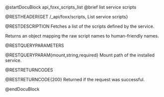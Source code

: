 @startDocuBlock api_foxx_scripts_list
@brief list service scripts

@RESTHEADER{GET /_api/foxx/scripts, List service scripts}

@RESTDESCRIPTION
Fetches a list of the scripts defined by the service.

Returns an object mapping the raw script names to human-friendly names.

@RESTQUERYPARAMETERS

@RESTQUERYPARAM{mount,string,required}
Mount path of the installed service.

@RESTRETURNCODES

@RESTRETURNCODE{200}
Returned if the request was successful.

@endDocuBlock
